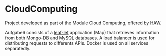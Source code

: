 # CloudComputing

Project developed as part of the Module Cloud Computing, offered by [HAW](https://www.haw-hamburg.de/en/). 

Aufgabe6 consists of a [leaf-let](https://leafletjs.com/) application (Map) that retrieves information from both Mongo-DB and MySQL databases. A load balancer is used for distributing requests to differents APIs. Docker is used on all services separatedly.

